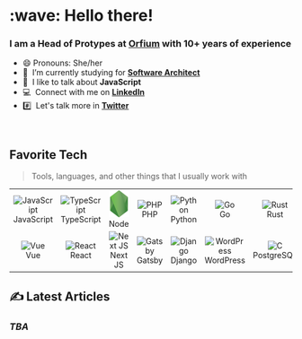 <!--
**elektracodes/elektracodes** is a ✨ _special_ ✨ repository because its `README.md` (this file) appears on your GitHub profile.

Here are some ideas to get you started:

- 🔭 I’m currently working on ...
- 🌱 I’m currently learning ...
- 👯 I’m looking to collaborate on ...
- 🤔 I’m looking for help with ...
- 💬 Ask me about ...
- 📫 How to reach me: ...
- 😄 Pronouns: ...
- ⚡ Fun fact: ...
-->

<h1 align="left" id="elektra-title">:wave: Hello there!</h1>
<h3 align="left">I am a Head of Protypes at <a target="_blank" rel="noreferrer" href="https://www.orfium.com/" alt="Orfium">Orfium</a> with 10+ years of experience</h3>

- 😄 Pronouns: She/her
- :seedling: &nbsp;I’m currently studying for **<a target="_blank" rel="noreferrer" href="https://www.isaqb.org">Software Architect</a>**
- :speech_balloon: &nbsp;I like to talk about **JavaScript**
- :computer: &nbsp;Connect with me on **[LinkedIn]**
- #️⃣ &nbsp;Let's talk more in **[Twitter]**

<br>

<h2 align="left" id="elektra-tech">Favorite Tech</h2>

> Tools, languages, and other things that I usually work with
<table align="center">
  <tr>
    <td align="center" width="96">
      <img src="https://upload.wikimedia.org/wikipedia/commons/thumb/9/99/Unofficial_JavaScript_logo_2.svg/1024px-Unofficial_JavaScript_logo_2.svg.png" width="48" height="48" alt="JavaScript" />
      <br /> JavaScript
    </td>
    <td align="center" width="96">
      <img src="https://upload.wikimedia.org/wikipedia/commons/thumb/4/4c/Typescript_logo_2020.svg/1200px-Typescript_logo_2020.svg.png" width="48" height="48" alt="TypeScript" />
      <br /> TypeScript
    </td>
    <td align="center" width="96">
      <img src="https://raw.githubusercontent.com/github/explore/80688e429a7d4ef2fca1e82350fe8e3517d3494d/topics/nodejs/nodejs.png" width="48" height="48" alt="Node JS" />
      <br /> Node
    </td>
    <td align="center" width="96">
      <img src="https://i.ibb.co/LzmYpDX/146-1466902-php-logo-png-transparent-php-logo-png-png-removebg-preview.png" width="48" height="48" alt="PHP" />
      <br /> PHP
    </td>
    <td align="center" width="96">
      <img src="https://upload.wikimedia.org/wikipedia/commons/thumb/c/c3/Python-logo-notext.svg/1200px-Python-logo-notext.svg.png" width="48" height="48" alt="Python" />
      <br /> Python
    </td>
    <td align="center" width="96">
      <img src="https://upload.wikimedia.org/wikipedia/commons/thumb/0/05/Go_Logo_Blue.svg/320px-Go_Logo_Blue.svg.png" width="48" height="48" alt="Go" />
      <br /> Go
    </td>
    <td align="center" width="96">
      <img src="https://raw.githubusercontent.com/rust-lang/rust-artwork/master/logo/rust-logo-128x128-blk.png" width="48" height="48" alt="Rust" />
      <br /> Rust
    </td>
    <td align="center" width="96">
      <img src="https://upload.wikimedia.org/wikipedia/commons/5/5c/AWS_Simple_Icons_AWS_Cloud.svg" width="48" height="48" alt="AWS" />
      <br /> AWS
    </td>
    <td align="center" width="96">
      <img src="https://www.docker.com/wp-content/uploads/2022/03/Moby-logo.png.webp" width="48" height="48" alt="Angular" />
      <br /> Docker
    </td>
  </tr>
  <tr>
    <td align="center" width="96">
      <img src="https://upload.wikimedia.org/wikipedia/commons/9/95/Vue.js_Logo_2.svg" width="48" height="48" alt="Vue" />
      <br /> Vue
    </td>
    <td align="center" width="96">
      <img src="https://brandlogos.net/wp-content/uploads/2020/09/react-logo.png" width="48" height="48" alt="React" />
      <br /> React
    </td>
    <td align="center" width="96">
      <img src="https://raw.githubusercontent.com/samfromaway/samfromaway/master/.github/images/nextjs.png" width="48" height="48" alt="Next JS" />
      <br /> Next JS
    </td>
    <td align="center" width="96">
      <img src="https://static.cdnlogo.com/logos/g/42/gatsby.svg" width="48" height="48" alt="Gatsby" />
      <br /> Gatsby
    </td>
    <td align="center" width="96">
      <img src="https://cdn.worldvectorlogo.com/logos/django.svg" width="48" height="48" alt="Django" />
      <br /> Django
    </td>
    <td align="center" width="96">
      <img src="https://upload.wikimedia.org/wikipedia/commons/thumb/9/98/WordPress_blue_logo.svg/480px-WordPress_blue_logo.svg.png" width="48" height="48" alt="WordPress" />
      <br /> WordPress
    </td>
    <td align="center" width="96">
      <img src="https://upload.wikimedia.org/wikipedia/commons/2/29/Postgresql_elephant.svg" width="48" height="48" alt="C" />
      <br /> PostgreSQL
    </td>
    <td align="center" width="96">
      <img src="https://seeklogo.com/images/A/aws-dynamodb-logo-CF7BCC577D-seeklogo.com.png" width="48" height="48" alt="Mongo DB" />
      <br /> Dynamodb
    </td>
    <td align="center" width="96">
      <img src="https://upload.wikimedia.org/wikipedia/commons/thumb/1/17/GraphQL_Logo.svg/2048px-GraphQL_Logo.svg.png" width="48" height="48" alt="GraphQL" />
      <br /> GraphQL
    </td>
  </tr>
</table>

## ✍️ Latest Articles 
### *TBA* 
<!-- BLOG-POST-LIST:START -->
<!-- BLOG-POST-LIST:END -->


[linkedin]: https://www.linkedin.com/in/elektra-bilali-simou "LinkedIn"
[twitter]: https://twitter.com/elektracodes "Twitter"



